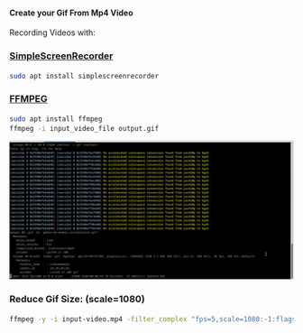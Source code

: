 #### Create your Gif From Mp4 Video

Recording Videos with: 
### [SimpleScreenRecorder](https://en.wikipedia.org/wiki/SimpleScreenRecorder)
```bash
sudo apt install simplescreenrecorder
```

### [FFMPEG](https://ffmpeg.org/)

```bash
sudo apt install ffmpeg
ffmpeg -i input_video_file output.gif
```

<img src="https://github.com/universalbit-dev/universalbit-dev/blob/main/gif/create-gif-from-mp4.gif" width="auto"></img>


### Reduce Gif Size: (scale=1080)
```bash
ffmpeg -y -i input-video.mp4 -filter_complex "fps=5,scale=1080:-1:flags=lanczos,split[s0][s1];[s0]palettegen=max_colors=32[p];[s1][p]paletteuse=dither=bayer" out-file-name.gif
```
